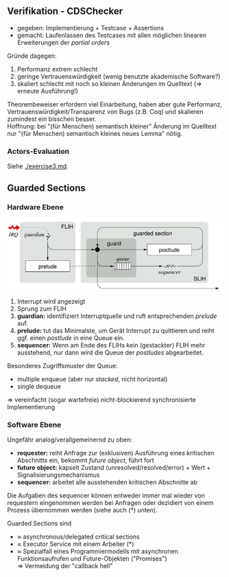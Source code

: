 ## Verifikation - CDSChecker

- gegeben: Implementierung + Testcase + Assertions
- gemacht: Laufenlassen des Testcases mit allen möglichen linearen Erweiterungen der *partial orders*

Gründe dagegen:

1. Performanz extrem schlecht
2. geringe Vertrauenswürdigkeit (wenig benutzte akademische Software?)
3. skaliert schlecht mit noch so kleinen Änderungen im Quelltext (⇒ erneute Ausführung!)

Theorembeweiser erfordern viel Einarbeitung, haben aber gute Performanz, Vertrauenswürdigkeit/Transparenz von Bugs (z.B. Coq) und skalieren zumindest ein bisschen besser.<br>
Hoffnung: bei "(für Menschen) semantisch kleiner" Änderung im Quelltext nur "(für Menschen) semantisch kleines neues Lemma" nötig.

### Actors-Evaluation

Siehe [./exercise3.md](./exercise3.md).

## Guarded Sections

### Hardware Ebene

![](../media/nice-slide-lec12-guases-model.png)

1. Interrupt wird angezeigt
2. Sprung zum FLIH
3. **guardian:** identifiziert Interruptquelle und ruft entsprechenden *prelude* auf.
4. **prelude:** tut das Minimalste, um Gerät Interrupt zu quittieren und reiht ggf. einen *postlude* in eine Queue ein.
5. **sequencer:** Wenn am Ende des FLIHs kein (gestackter) FLIH mehr ausstehend, nur dann wird die Queue der *postludes* abgearbeitet.

Besonderes Zugriffsmuster der Queue:

- multiple enqueue (aber nur *stacked*, nicht horizontal)
- single dequeue

⇒ vereinfacht (sogar wartefreie) nicht-blockierend synchronisierte Implementierung


### Software Ebene

Ungefähr analog/verallgemeinernd zu oben:

- **requester:** reiht Anfrage zur (exklusiven) Ausführung eines kritischen Abschnitts ein, bekommt *future object*, führt fort
- **future object:** kapselt Zustand (unresolved/resolved/error) + Wert + Signalisierungsmechanismus
- **sequencer:** arbeitet alle ausstehenden kritischen Abschnitte ab

Die Aufgaben des sequencer können entweder immer mal wieder von requestern eingenommen werden bei Anfragen oder dezidiert von einem Prozess übernommen werden (siehe auch (\*) unten).

Guarded Sections sind

- ≈ asynchronous/delegated critical sections
- ≈ Executor Service mit einem Arbeiter (\*)
- ≈ Spezialfall eines Programmiermodells mit asynchronen Funktionsaufrufen und Future-Objekten ("Promises")<br>
  ⇒ Vermeidung der "callback hell"